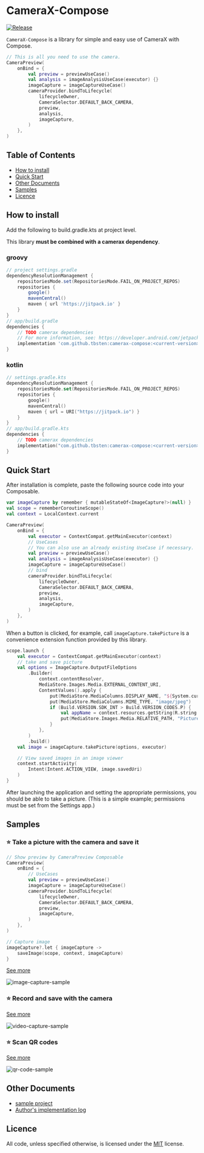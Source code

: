 # CameraX-Compose

[![Release](https://jitpack.io/v/tbsten/camerax-compose.svg)](https://jitpack.io/#tbsten/camerax-compose)

`CameraX-Compose` is a library for simple and easy use of CameraX with Compose.

```kotlin
// This is all you need to use the camera.
CameraPreview(
    onBind = {
        val preview = previewUseCase()
        val analysis = imageAnalysisUseCase(executor) {}
        imageCapture = imageCaptureUseCase()
        cameraProvider.bindToLifecycle(
            lifecycleOwner,
            CameraSelector.DEFAULT_BACK_CAMERA,
            preview,
            analysis,
            imageCapture,
        )
    },
)
```

## Table of Contents

- [How to install](#how-to-install)
- [Quick Start](#quick-start)
- [Other Documents](#other-documents)
- [Samples](#samples)
- [Licence](#licence)

## How to install

Add the following to build.gradle.kts at project level.

This library **must be combined with a camerax dependency**.

### groovy

```groovy
// project settings.gradle
dependencyResolutionManagement {
    repositoriesMode.set(RepositoriesMode.FAIL_ON_PROJECT_REPOS)
    repositories {
        google()
        mavenCentral()
        maven { url 'https://jitpack.io' }
    }
}
// app/build.gradle
dependencies {
    // TODO camerax dependencies
    // For more information, see: https://developer.android.com/jetpack/androidx/releases/camera#dependencies
    implementation 'com.github.tbsten:camerax-compose:<current-version>'
}
```

### kotlin

```kotlin
// settings.gradle.kts
dependencyResolutionManagement {
    repositoriesMode.set(RepositoriesMode.FAIL_ON_PROJECT_REPOS)
    repositories {
        google()
        mavenCentral()
        maven { url = URI("https://jitpack.io") }
    }
}
// app/build.gradle.kts
dependencies {
    // TODO camerax dependencies
    implementation("com.github.tbsten:camerax-compose:<current-version>")
}
```

## Quick Start

After installation is complete, paste the following source code into your Composable.

```kotlin
var imageCapture by remember { mutableStateOf<ImageCapture?>(null) }
val scope = rememberCoroutineScope()
val context = LocalContext.current

CameraPreview(
    onBind = {
        val executor = ContextCompat.getMainExecutor(context)
        // UseCases
        // You can also use an already existing UseCase if necessary.
        val preview = previewUseCase()
        val analysis = imageAnalysisUseCase(executor) {}
        imageCapture = imageCaptureUseCase()
        // bind
        cameraProvider.bindToLifecycle(
            lifecycleOwner,
            CameraSelector.DEFAULT_BACK_CAMERA,
            preview,
            analysis,
            imageCapture,
        )
    },
)
```

When a button is clicked, for example, call
`imageCapture.takePicture` is a convenience extension function provided by this library.

```kotlin
scope.launch {
    val executor = ContextCompat.getMainExecutor(context)
    // take and save picture
    val options = ImageCapture.OutputFileOptions
        .Builder(
            context.contentResolver,
            MediaStore.Images.Media.EXTERNAL_CONTENT_URI,
            ContentValues().apply {
                put(MediaStore.MediaColumns.DISPLAY_NAME, "${System.currentTimeMillis()}")
                put(MediaStore.MediaColumns.MIME_TYPE, "image/jpeg")
                if (Build.VERSION.SDK_INT > Build.VERSION_CODES.P) {
                    val appName = context.resources.getString(R.string.app_name)
                    put(MediaStore.Images.Media.RELATIVE_PATH, "Pictures/${appName}")
                }
            },
        )
        .build()
    val image = imageCapture.takePicture(options, executor)

    // View saved images in an image viewer
    context.startActivity(
        Intent(Intent.ACTION_VIEW, image.savedUri)
    )
}
```

After launching the application and setting the appropriate permissions, you should be able to take
a picture. (This is a simple example; permissions must be set from the Settings app.)

## Samples

### ⭐️ Take a picture with the camera and save it

```kotlin
// Show preview by CameraPreview Composable
CameraPreview(
    onBind = {
        // UseCases
        val preview = previewUseCase()
        imageCapture = imageCaptureUseCase()
        cameraProvider.bindToLifecycle(
            lifecycleOwner,
            CameraSelector.DEFAULT_BACK_CAMERA,
            preview,
            imageCapture,
        )
    },
)

// Capture image
imageCapture?.let { imageCapture ->
    saveImage(scope, context, imageCapture)
}
```

[See more](./sample/image-capture/src/main/java/com/github/tbsten/cameraxcompose/sample/imagecapture/)

![image-capture-sample](./sample/image-capture/image-capture-sample.gif)

### ⭐️ Record and save with the camera

[See more](./sample/video-capture/src/main/java/com/github/tbsten/cameraxcompose/sample/videocapture/)

![video-capture-sample](./sample/video-capture/video-capture-sample.gif)

### ⭐️ Scan QR codes

[See more](./sample/qr-code/src/main/java/com/github/tbsten/cameraxcompose/sample/qrcode/)

![qr-code-sample](./sample/qr-code/qrcode-sample.gif)

## Other Documents

- [sample project](https://github.com/TBSten/nextjs-netlify-suspense-prac/tree/main/samle)
- [Author's implementation log](https://zenn.dev/tbsten/scraps/b04d31b4c01c99)

## Licence

All code, unless specified otherwise, is licensed under
the [MIT](https://opensource.org/license/MIT) license.
